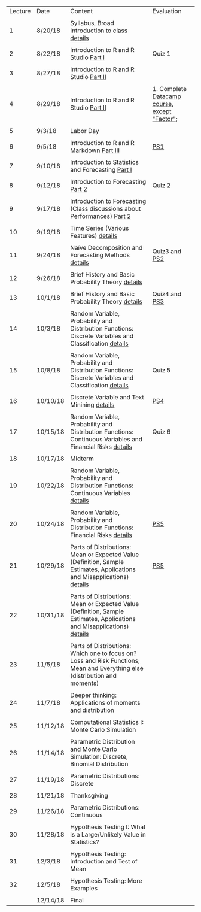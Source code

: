 |         |          |                                                                                                                                                                                  |                                                                                                          | 
|---------|----------|----------------------------------------------------------------------------------------------------------------------------------------------------------------------------------|----------------------------------------------------------------------------------------------------------| 
| Lecture | Date     | Content                                                                                                                                                                          | Evaluation                                                                                               | 
|         |          |                                                                                                                                                                                  |                                                                                                          | 
| 1       | 8/20/18  | Syllabus, Broad Introduction to class [details](summary/lecture-firstday.md)                                                                                                     |                                                                                                          | 
|         |          |                                                                                                                                                                                  |                                                                                                          | 
| 2       | 8/22/18  | Introduction to R and R Studio  [Part I](summary/lecture-intro_to_R01.md)                                                                                                        | Quiz 1                                                                                                   | 
|         |          |                                                                                                                                                                                  |                                                                                                          | 
| 3       | 8/27/18  | Introduction to R and R Studio  [Part II](summary/lecture-intro_to_R02.md)                                                                                                       |                                                                                                          | 
|         |          |                                                                                                                                                                                  |                                                                                                          | 
| 4       | 8/29/18  | Introduction to R and R Studio  [Part II](summary/lecture-intro_to_R02.md)                                                                                                       | 1. Complete [Datacamp course, except "Factor"](https://www.datacamp.com/courses/free-introduction-to-r); | 
|         |          |                                                                                                                                                                                  |                                                                                                          | 
| 5       | 9/3/18   | Labor Day                                                                                                                                                                        |                                                                                                          | 
|         |          |                                                                                                                                                                                  |                                                                                                          | 
| 6       | 9/5/18   | Introduction to R and R Markdown  [Part III](summary/lecture-intro_to_R03.md)                                                                                                    | [PS1](ps/ps1.pdf)                                                                                        | 
|         |          |                                                                                                                                                                                  |                                                                                                          | 
| 7       | 9/10/18  | Introduction to Statistics and Forecasting [Part I](summary/lecture-intro_to_statistics01.md)                                                                                    |                                                                                                          | 
|         |          |                                                                                                                                                                                  |                                                                                                          | 
| 8       | 9/12/18  | Introduction to Forecasting  [Part 2](summary/lecture-intro_to_statistics02.md)                                                                                                  | Quiz 2                                                                                                   | 
|         |          |                                                                                                                                                                                  |                                                                                                          | 
| 9       | 9/17/18  | Introduction to Forecasting (Class discussions about Performances)  [Part 2](summary/lecture-intro_to_statistics02.md)                                                           |                                                                                                          | 
|         |          |                                                                                                                                                                                  |                                                                                                          | 
| 10      | 9/19/18  | Time Series (Various Features)  [details](summary/lecture-intro_to_statistics03.md)                                                                                              |                                                                                                          | 
|         |          |                                                                                                                                                                                  |                                                                                                          | 
| 11      | 9/24/18  | Naïve Decomposition and Forecasting Methods  [details](summary/lecture-intro_to_statistics03.md)                                                                                 | Quiz3 and [PS2](ps/ps2.pdf)                                                                              | 
|         |          |                                                                                                                                                                                  |                                                                                                          | 
| 12      | 9/26/18  | Brief History and Basic Probability Theory [details](summary/lecture-intro_to_prob.md)                                                                                           |                                                                                                          | 
|         |          |                                                                                                                                                                                  |                                                                                                          | 
| 13      | 10/1/18  | Brief History and Basic Probability Theory [details](summary/lecture-intro_to_prob.md)                                                                                           | Quiz4 and [PS3](ps/ps3.pdf)                                                                              | 
|         |          |                                                                                                                                                                                  |                                                                                                          | 
| 14      | 10/3/18  | Random Variable, Probability and Distribution Functions: Discrete Variables and Classification   [details](summary/lecture-random-variable_discrete.md)                          |                                                                                                          | 
|         |          |                                                                                                                                                                                  |                                                                                                          | 
| 15      | 10/8/18  | Random Variable, Probability and Distribution Functions: Discrete Variables and Classification   [details](summary/lecture-random-variable_discrete.md)                          | Quiz 5                                                                                                   | 
|         |          |                                                                                                                                                                                  |                                                                                                          | 
| 16      | 10/10/18 | Discrete Variable and Text Minining [details](summary/lecture-text_analysis.md)                                                                                                  | [PS4](ps/ps4.pdf)                                                                                        | 
|         |          |                                                                                                                                                                                  |                                                                                                          | 
| 17      | 10/15/18 | Random Variable, Probability and Distribution Functions: Continuous Variables and Financial Risks [details](summary/lecture-random-variable_continuous.md)                       | Quiz 6                                                                                                   | 
|         |          |                                                                                                                                                                                  |                                                                                                          | 
| 18      | 10/17/18 | Midterm                                                                                                                                                                          |                                                                                                          | 
|         |          |                                                                                                                                                                                  |                                                                                                          | 
| 19      | 10/22/18 | Random Variable, Probability and Distribution Functions: Continuous Variables  [details](summary/lecture-random-variable_continuous.md)                                          |                                                                                                          | 
|         |          |                                                                                                                                                                                  |                                                                                                          | 
| 20      | 10/24/18 | Random Variable, Probability and Distribution Functions: Financial Risks  [details](summary/lecture-random-variable_continuous.md)                                               |  [PS5](ps/ps5.pdf)                                                                                       | 
|         |          |                                                                                                                                                                                  |                                                                                                          | 
| 21      | 10/29/18 | Parts of Distributions: Mean or Expected Value (Definition, Sample Estimates, Applications and Misapplications) [details](summary/lecture-random-variable_continuous02.md)       |  [PS5](ps/ps5.pdf)                                                                                       | 
|         |          |                                                                                                                                                                                  |                                                                                                          | 
| 22      | 10/31/18 | Parts of Distributions: Mean or Expected Value (Definition, Sample Estimates, Applications and Misapplications) [details](summary/lecture-random-variable_continuous02.md)       |                                                                                                          | 
|         |          |                                                                                                                                                                                  |                                                                                                          | 
| 23      | 11/5/18  | Parts of Distributions: Which one to focus on? Loss and Risk Functions; Mean and Everything else (distribution and moments)                                                      |                                                                                                          | 
|         |          |                                                                                                                                                                                  |                                                                                                          | 
| 24      | 11/7/18  | Deeper thinking: Applications of moments and distribution                                                                                                                        |                                                                                                          | 
|         |          |                                                                                                                                                                                  |                                                                                                          | 
| 25      | 11/12/18 | Computational Statistics I: Monte Carlo Simulation                                                                                                                               |                                                                                                          | 
|         |          |                                                                                                                                                                                  |                                                                                                          | 
| 26      | 11/14/18 | Parametric Distribution and Monte Carlo Simulation: Discrete, Binomial Distribution                                                                                              |                                                                                                          | 
|         |          |                                                                                                                                                                                  |                                                                                                          | 
| 27      | 11/19/18 | Parametric Distributions: Discrete                                                                                                                                               |                                                                                                          | 
|         |          |                                                                                                                                                                                  |                                                                                                          | 
| 28      | 11/21/18 | Thanksgiving                                                                                                                                                                     |                                                                                                          | 
|         |          |                                                                                                                                                                                  |                                                                                                          | 
| 29      | 11/26/18 | Parametric Distributions: Continuous                                                                                                                                             |                                                                                                          | 
|         |          |                                                                                                                                                                                  |                                                                                                          | 
| 30      | 11/28/18 | Hypothesis Testing I: What is a Large/Unlikely Value in Statistics?                                                                                                              |                                                                                                          | 
|         |          |                                                                                                                                                                                  |                                                                                                          | 
| 31      | 12/3/18  | Hypothesis Testing: Introduction and Test of Mean                                                                                                                                |                                                                                                          | 
|         |          |                                                                                                                                                                                  |                                                                                                          | 
| 32      | 12/5/18  | Hypothesis Testing: More Examples                                                                                                                                                |                                                                                                          | 
|         |          |                                                                                                                                                                                  |                                                                                                          | 
|         | 12/14/18 | Final                                                                                                                                                                            |                                                                                                          | 
